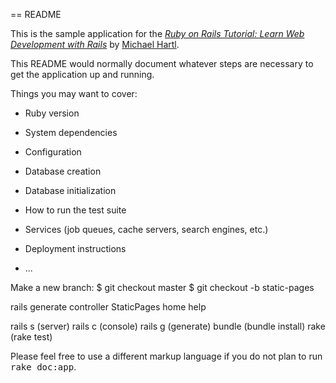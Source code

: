 == README

This is the sample application for the
[*Ruby on Rails Tutorial:
Learn Web Development with Rails*](http://www.railstutorial.org/)
by [Michael Hartl](http://www.michaelhartl.com/).

This README would normally document whatever steps are necessary to get the
application up and running.

Things you may want to cover:

* Ruby version

* System dependencies

* Configuration

* Database creation

* Database initialization

* How to run the test suite

* Services (job queues, cache servers, search engines, etc.)

* Deployment instructions

* ...

Make a new branch:
$ git checkout master
$ git checkout -b static-pages

rails generate controller StaticPages home help

rails s (server)
rails c (console)
rails g (generate)
bundle (bundle install)
rake (rake test)


Please feel free to use a different markup language if you do not plan to run
<tt>rake doc:app</tt>.
